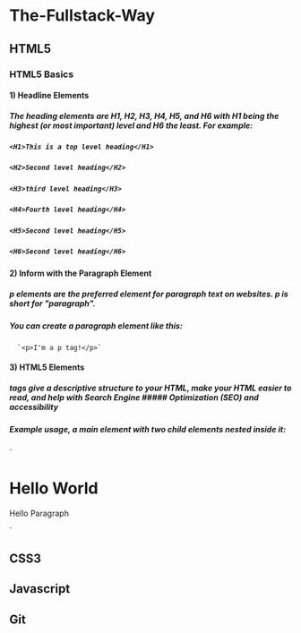 # The-Fullstack-Way

## HTML5

### HTML5 Basics 

#### 1) Headline  Elements 
#####  The heading elements are H1, H2, H3, H4, H5, and H6 with H1 being the highest (or most important) level and H6 the least. For example:

##### `<H1>This is a top level heading</H1> `
##### `<H2>Second level heading</H2> `
##### `<H3>third level heading</H3> `
##### `<H4>Fourth level heading</H4> `
##### `<H5>Second level heading</H5> `
##### `<H6>Second level heading</H6> `

#### 2) Inform with the Paragraph Element
##### p elements are the preferred element for paragraph text on websites. p is short for "paragraph".
##### You can create a paragraph element like this:
      `<p>I'm a p tag!</p>`

#### 3) HTML5 Elements
##### tags give a descriptive structure to your HTML, make your HTML easier to read, and help with Search Engine ##### Optimization (SEO) and accessibility

##### Example usage, a main element with two child elements nested inside it:

 `<main> 
  <h1>Hello World</h1>
  <p>Hello Paragraph</p>
</main>
`




## CSS3

## Javascript

## Git

